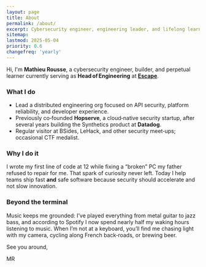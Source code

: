 ```yaml
---
layout: page
title: About
permalink: /about/
excerpt: Cybersecurity engineer, engineering leader, and lifelong learner building safer software.
sitemap:
lastmod: 2025-05-04
priority: 0.6
changefreq: 'yearly'
---
```


Hi, I'm **Mathieu Rousse**, a cybersecurity engineer, builder, and perpetual learner currently serving as **Head of Engineering** at **[Escape](https://escape.tech)**.

### What I do

- Lead a distributed engineering org focused on API security, platform reliability, and developer experience.
- Previously co‑founded **Hopserve**, a cloud‑native security startup, after several years building the Synthetics product at **Datadog**.
- Regular visitor at BSides, LeHack, and other security meet‑ups; occasional CTF medalist.

### Why I do it

I wrote my first line of code at 12 while fixing a “broken” PC my father refused to repair for me. That spark of curiosity never left. Today I help teams ship fast **and** safe software because security should accelerate and not slow innovation.

### Beyond the terminal

Music keeps me grounded: I’ve played everything from metal guitar to jazz bass, and according to Spotify I now spend nearly half my waking hours listening to music. When I’m not at a keyboard, you’ll find me chasing light with my camera, cycling along French back‑roads, or brewing beer.

See you around,

MR
